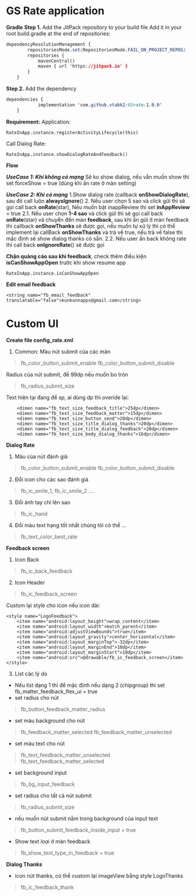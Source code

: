 # GS Rate application
**Gradle**
**Step 1.** Add the JitPack repository to your build file
Add it in your root build.gradle at the end of repositories:
```css
dependencyResolutionManagement {
		repositoriesMode.set(RepositoriesMode.FAIL_ON_PROJECT_REPOS)
		repositories {
			mavenCentral()
			maven { url 'https://jitpack.io' }
		}
	}
```
**Step 2.** Add the dependency
```css
dependencies {
	        implementation 'com.github.vtabk2:GSrate:1.0.0'
	}
```
**Requirement:**
Application:

    RateInApp.instance.registerActivityLifecycle(this)

Call Dialog Rate: 

    RateInApp.instance.showDialogRateAndFeedback()



**Flow**

***UseCase 1: Khi không có mạng***
Sẽ ko show dialog, nếu vẫn muốn show thì set forceShow = true (dùng khi ấn rate ở màn setting)

***UseCase 2: Khi có mạng***
1.Show dialog rate (callback **onShowDialogRate**), sau đó call luôn **alwaysIgnore**()
2. Nếu user chọn 5 sao và click gửi thì sẽ gọi call back **onRate**(star), Nếu muốn bật inappReview thì set **inAppReview** = true
2.1. Nếu user chọn **1-4 sao** và click gửi thì sẽ gọi call back **onRate**(star) và chuyển đến màn **feedback**, sau khi ấn gửi ở màn feedback thì callback **onShowThanks** sẽ được gọi, nếu muốn tự xử lý thì có thể implement lại callBack **onShowThanks** và trả về true, nếu trả về false thì mặc định sẽ show dialog thanks có sẵn.
2.2. Nếu user ấn back không rate thì call back **onIgnoreRate**() sẽ được gọi

**Chặn quảng cáo sau khi feedback**, check thêm điều kiện **isCanShowAppOpen** trước  khi show resume app

    RateInApp.instance.isCanShowAppOpen

**Edit email feedback**

    <string name="fb_email_feedback" translatable="false">kunkunnapps@gmail.com</string>


# Custom UI

**Create file config_rate.xml**

 1. Common:
Màu nút submit của các màn 
> fb_color_button_submit_enable
> fb_color_button_submit_disable

Radius của nút submit, để 99dp nếu muốn bo tròn

> fb_radius_submit_size
> 
Text hiện tại đang để sp, ai dùng dp thì overide lại: 

	    <dimen name="fb_text_size_feedback_title">25dp</dimen>
        <dimen name="fb_text_size_feedback_matter">15dp</dimen>
        <dimen name="fb_text_size_button_send">20dp</dimen>
        <dimen name="fb_text_size_title_dialog_thanks">20dp</dimen>
        <dimen name="fb_text_size_title_dialog_feedback">20dp</dimen>
        <dimen name="fb_text_size_body_dialog_thanks">16dp</dimen>

**Dialog Rate**
 1. Màu của nút đánh giá

> fb_color_button_submit_enable 
> fb_color_button_submit_disable

2. Đổi icon cho các sao đánh giá

> fb_ic_smile_1, fb_ic_smile_2 ....

3. Đổi ảnh tay chỉ lên sao

> fb_ic_hand

4. Đổi màu text hạng tốt nhất chúng tôi có thể ...

> fb_text_color_best_rate

**Feedback screen**

1. Icon Back

> fb_ic_back_feedback
2. Icon Header
> 
> fb_ic_feedback_screen

Custom lại style cho icon nếu icon dài:  

    <style name="LogoFeedback">   
	    <item name="android:layout_height">wrap_content</item>
        <item name="android:layout_width">match_parent</item>
        <item name="android:adjustViewBounds">true</item>
        <item name="android:layout_gravity">center_horizontal</item>
        <item name="android:layout_marginTop">-32dp</item>
        <item name="android:layout_marginEnd">10dp</item> 
        <item name="android:layout_marginStart">10dp</item> 
        <item name="android:src">@drawable/fb_ic_feedback_screen</item>   
    </style>
    
3. List các lý do
- Nếu list dạng 1 thì để mặc định nếu dạng 2 (chipgroup) thì set fb_matter_feedback_flex_ui = true
- set radius cho nút

> fb_button_feedback_matter_radius
- set màu background cho nút

> fb_feedback_matter_selected 
> fb_feedback_matter_unselected

- set màu text cho nút

> fb_text_feedback_matter_unselected
>  fb_text_feedback_matter_selected

- set background input

> fb_bg_input_feedback

- set radius cho tất cả nút submit

> fb_radius_submit_size

- nếu muốn nút submit nằm trong background của input text

> fb_button_submit_feedback_inside_input = true

- Show text *loại* ở màn feedback

> fb_show_text_type_in_feedback = true

**Dialog Thanks**
- icon nút thanks, có thể custom lại imageView bằng style LogoThanks

> fb_ic_feedback_thank

